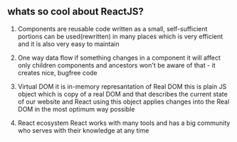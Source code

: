 ## whats so cool about ReactJS?

1) Components are reusable
code written as a small, self-sufficient portions can be used(rewritten) in many places which is very efficient and it is also very easy to maintain

2) One way data flow
if something changes in a component it will affect only children components and ancestors won't be aware of that - it creates nice, bugfree code

3) Virtual DOM
it is in-memory represantation of Real DOM
this is plain JS object which is copy of a real DOM and that describes the current state of our website and React using this object applies changes into the Real DOM in the most optimum way possible 

4) React ecosystem
React works with many tools and has a big community who serves with their knowledge at any time